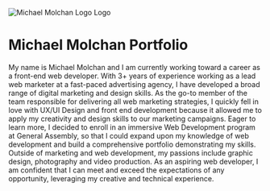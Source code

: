 ![Michael Molchan Logo Logo](https://i.imgur.com/7iaB7CG.png)

# Michael Molchan Portfolio

My name is Michael Molchan and I am currently working toward a career as a front-end web developer. With 3+ years of experience working as a lead web marketer at a fast-paced advertising agency, I have developed a broad range of digital marketing and design skills. As the go-to member of the team responsible for delivering all web marketing strategies, I quickly fell in love with UX/UI Design and front end development because it allowed me to apply my creativity and design skills to our marketing campaigns. Eager to learn more, I decided to enroll in an immersive Web Development program at General Assembly, so that I could expand upon my knowledge of web development and build a comprehensive portfolio demonstrating my skills. Outside of marketing and web development, my passions include graphic design, photography and video production. As an aspiring web developer, I am confident that I can meet and exceed the expectations of any opportunity, leveraging my creative and technical experience.
